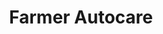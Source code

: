 ---
title: "Farmer Autocare"
url: /edinburgh/farmer-autocare-queensferry-road/
shop: Autowerkstatt
---